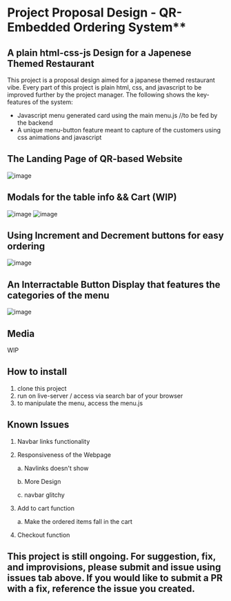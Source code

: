 # Project Proposal Design - QR-Embedded Ordering System**

## A plain html-css-js Design for a Japenese Themed Restaurant 

This project is a proposal design aimed for a japanese themed restaurant vibe. Every part of this project is plain html, css, and javascript to be improved further
by the project manager. The following shows the key-features of the system:

* Javascript menu generated card using the main menu.js //to be fed by the backend
* A unique menu-button feature meant to capture of the customers using css animations and javascript

## The Landing Page of QR-based Website
![image](https://github.com/user-attachments/assets/1f87a6d9-a94a-4e4d-bb77-8f9393614968)

## Modals for the table info && Cart (WIP)
![image](https://github.com/user-attachments/assets/7387f9bd-8215-4042-8261-93c43b96a79c)
![image](https://github.com/user-attachments/assets/df200e00-7196-419d-bbeb-aaf0ef5b6bf6)

## Using Increment and Decrement buttons for easy ordering
![image](https://github.com/user-attachments/assets/c7843ff4-b212-4b5b-8c10-163fc58849ae)

## An Interractable Button Display that features the categories of the menu
![image](https://github.com/user-attachments/assets/36c99e21-e93b-42ba-a393-f1d5d765514f)

## Media 
WIP 

## How to install 
1. clone this project
2. run on live-server / access via search bar of your browser
3. to manipulate the menu, access the menu.js

## Known Issues
1. Navbar links functionality
2. Responsiveness of the Webpage

      a. Navlinks doesn't show
   
      b. More Design
   
      c. navbar glitchy
   
5. Add to cart function

      a. Make the ordered items fall in the cart
   
7. Checkout function

## This project is still ongoing. For suggestion, fix, and improvisions, please submit and issue using issues tab above. If you would like to submit a PR with a fix, reference the issue you created.




